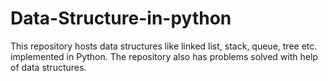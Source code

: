 # Data-Structure-in-python
This repository hosts data structures like linked list, stack, queue, tree etc. implemented in Python.
The repository also has problems solved with help of data structures.
